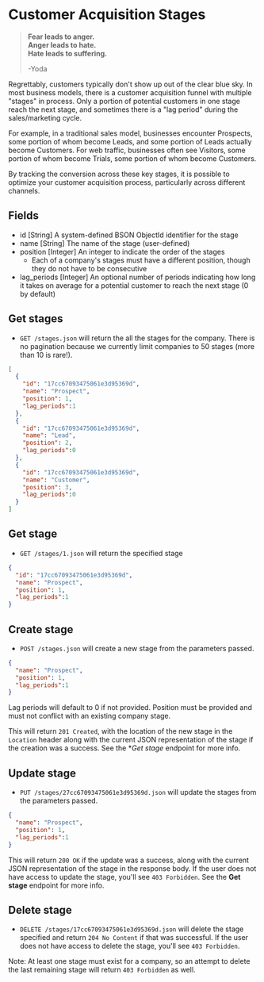 Customer Acquisition Stages
=================

> **Fear leads to anger.**  
> **Anger leads to hate.**  
> **Hate leads to suffering.**  
>
> -Yoda

Regrettably, customers typically don't show up out of the clear blue sky. In most business models, there is a customer acquisition funnel with multiple "stages" in process. Only a portion of potential customers in one stage reach the next stage, and sometimes there is a "lag period" during the sales/marketing cycle.

For example, in a traditional sales model, businesses encounter Prospects, some portion of whom become Leads, and some portion of Leads actually become Customers. For web traffic, businesses often see Visitors, some portion of whom become Trials, some portion of whom become Customers.

By tracking the conversion across these key stages, it is possible to optimize your customer acquisition process, particularly across different channels.

Fields
------

* id [String] A system-defined BSON ObjectId identifier for the stage
* name [String] The name of the stage (user-defined)
* position [Integer] An integer to indicate the order of the stages
  * Each of a company's stages must have a different position, though they do not have to be consecutive
* lag_periods [Integer] An optional number of periods indicating how long it takes on average for a potential customer to reach the next stage (0 by default)


Get stages
------------

* `GET /stages.json` will return the all the stages for the company. There is no pagination because we currently limit companies to 50 stages (more than 10 is rare!).

```json
[
  {
    "id": "17cc67093475061e3d95369d",
    "name": "Prospect",
    "position": 1,
    "lag_periods":1
  },
  {
    "id": "17cc67093475061e3d95369d",
    "name": "Lead",
    "position": 2,
    "lag_periods":0
  },
  {
    "id": "17cc67093475061e3d95369d",
    "name": "Customer",
    "position": 3,
    "lag_periods":0
  }
]
```


Get stage
-----------

* `GET /stages/1.json` will return the specified stage

```json
{
  "id": "17cc67093475061e3d95369d",
  "name": "Prospect",
  "position": 1,
  "lag_periods":1
}
```


Create stage
--------------

* `POST /stages.json` will create a new stage from the parameters passed.

```json
{
  "name": "Prospect",
  "position": 1,
  "lag_periods":1
}
```

Lag periods will default to 0 if not provided. Position must be provided and must not conflict with an existing company stage.

This will return `201 Created`, with the location of the new stage in the `Location` header along with the current JSON representation of the stage if the creation was a success. See the **Get stage* endpoint for more info.


Update stage
--------------

* `PUT /stages/27cc67093475061e3d95369d.json` will update the stages from the parameters passed.

```json
{
  "name": "Prospect",
  "position": 1,
  "lag_periods":1
}
```

This will return `200 OK` if the update was a success, along with the current JSON representation of the stage in the response body. If the user does not have access to update the stage, you'll see `403 Forbidden`. See the **Get stage** endpoint for more info.


Delete stage
-------------

* `DELETE /stages/17cc67093475061e3d95369d.json` will delete the stage specified and return `204 No Content` if that was successful. If the user does not have access to delete the stage, you'll see `403 Forbidden`.

Note: At least one stage must exist for a company, so an attempt to delete the last remaining stage will return `403 Forbidden` as well.